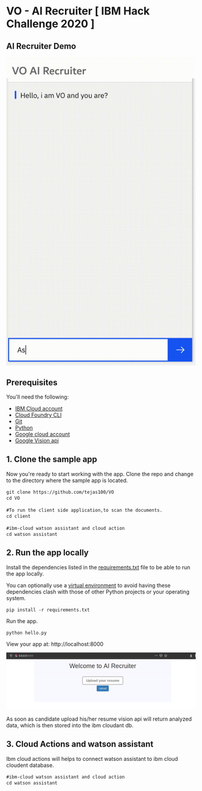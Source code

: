 # VO - AI Recruiter [ IBM Hack Challenge 2020 ]


## AI Recruiter Demo
![](client/static/rimg/vo2.gif)




## Prerequisites

You'll need the following:
* [IBM Cloud account](https://console.ng.bluemix.net/registration/)
* [Cloud Foundry CLI](https://github.com/cloudfoundry/cli#downloads)
* [Git](https://git-scm.com/downloads)
* [Python](https://www.python.org/downloads/)
* [Google cloud account](https://cloud.google.com/)
* [Google Vision api](https://cloud.google.com/)


## 1. Clone the sample app

Now you're ready to start working with the app. Clone the repo and change to the directory where the sample app is located.
  ```
git clone https://github.com/tejas100/VO
cd VO

#To run the client side application,to scan the documents. 
cd client 

#ibm-cloud watson assistant and cloud action
cd watson assistant
  ```


## 2. Run the app locally

Install the dependencies listed in the [requirements.txt](https://pip.readthedocs.io/en/stable/user_guide/#requirements-files) file to be able to run the app locally.

You can optionally use a [virtual environment](https://packaging.python.org/installing/#creating-and-using-virtual-environments) to avoid having these dependencies clash with those of other Python projects or your operating system.
  ```
pip install -r requirements.txt
  ```

Run the app.
  ```
python hello.py
  ```

View your app at: http://localhost:8000

![](client/static/rimg/uploadfile.png)

As soon as candidate upload his/her resume vision api will return analyzed data, which is then stored into the ibm cloudant db.


## 3. Cloud Actions and watson assistant

Ibm cloud actions will helps to connect watson assistant to ibm cloud cloudent database.

  ```
#ibm-cloud watson assistant and cloud action
cd watson assistant
  ```








